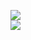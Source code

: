 [![](https://img.shields.io/badge/Made%20With-Github%20Spray-lightgrey.svg?style=for-the-badge&logo=github)](https://github.com/Annihil/github-spray#5867)  
[![](https://i.imgur.com/2DrTn0Z.gif)](https://github.com/Annihil/github-spray)